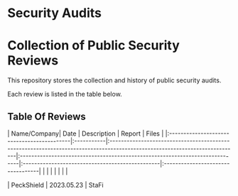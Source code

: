 # Security Audits

# Collection of Public Security Reviews

This repository stores the collection and history of public security audits.

Each review is listed in the table below.

## Table Of Reviews

| Name/Company| Date                                                                                                         | Description                                                                  | Report                                          | Files                             |
|:-------------------------------------------|:-----------|:---------------------------------------------------------------------------------------------------------------------------|:-----------------------------------------------------------------------------|:------------------------------------------------|:----------------------------------|
|  |  |                     |                                                   |             |         |

| PeckShield | 2023.05.23 | StaFi 